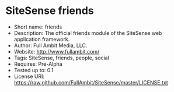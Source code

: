 SiteSense friends
=================
 - Short name: friends
 - Description: The official friends module of the SiteSense web application framework.
 - Author: Full Ambit Media, LLC.
 - Website: http://www.fullambit.com/
 - Tags: SiteSense, friends, people, social
 - Requires: Pre-Alpha
 - Tested up to: 0.1
 - License URI: https://raw.github.com/FullAmbit/SiteSense/master/LICENSE.txt